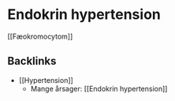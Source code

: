 # Endokrin hypertension
[[Fæokromocytom]]

## Backlinks
* [[Hypertension]]
	* Mange årsager:
[[Endokrin hypertension]]

<!-- #anki/tag/med/Endocrinology  -->
<!-- #anki/deck/Medicine -->

<!-- {BearID:1ACECDEE-041B-4EF7-9238-E43F2E8C52EE-21575-0000268F2710CDE9} -->

